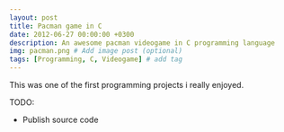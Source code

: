 ```yaml
---
layout: post
title: Pacman game in C
date: 2012-06-27 00:00:00 +0300
description: An awesome pacman videogame in C programming language
img: pacman.png # Add image post (optional)
tags: [Programming, C, Videogame] # add tag
---
```

This was one of the first programming projects i really enjoyed.

TODO:
- Publish source code
